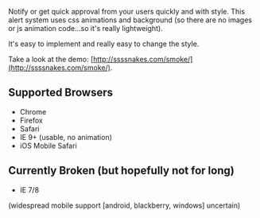 Notify or get quick approval from your users quickly and with style. This alert system uses css animations and background (so there are no images or js animation code...so it's really lightweight).

It's easy to implement and really easy to change the style.

Take a look at the demo: [http://ssssnakes.com/smoke/](http://ssssnakes.com/smoke/).


Supported Browsers
------------------
- Chrome
- Firefox
- Safari
- IE 9+ (usable, no animation)
- iOS Mobile Safari


Currently Broken (but hopefully not for long)
---------------------------------------------
- IE 7/8

(widespread mobile support [android, blackberry, windows] uncertain)
